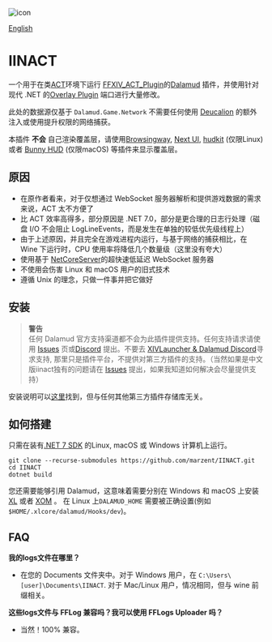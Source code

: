 ![icon](https://github.com/marzent/IINACT/blob/main/images/icon.ico?raw=true)

[English](https://github.com/whitedustmoon1175/IINACT/blob/master/README-EN.md)

# IINACT

一个用于在类[ACT](https://advancedcombattracker.com/)环境下运行 [FFXIV_ACT_Plugin](https://github.com/ravahn/FFXIV_ACT_Plugin)的[Dalamud](https://github.com/goatcorp/Dalamud) 插件，并使用针对现代 .NET 的[Overlay Plugin](https://github.com/OverlayPlugin/OverlayPlugin) 端口进行大量修改。

此处的数据源仅基于 `Dalamud.Game.Network` 不需要任何使用 [Deucalion](https://github.com/ff14wed/deucalion) 的额外注入或使用提升权限的网络捕获。

本插件 **不会** 自己渲染覆盖层，请使用[Browsingway](https://github.com/Styr1x/Browsingway), [Next UI](https://github.com/kaminaris/Next-UI), [hudkit](https://github.com/valarnin/hudkit) (仅限Linux) 或者 [Bunny HUD](https://github.com/marzent/Bunny-HUD) (仅限macOS) 等插件来显示覆盖层。


## 原因

- 在原作者看来，对于仅想通过 WebSocket 服务器解析和提供游戏数据的需求来说，ACT 太不方便了
- 比 ACT 效率高得多，部分原因是 .NET 7.0，部分是更合理的日志行处理（磁盘 I/O 不会阻止 LogLineEvents，而是发生在单独的较低优先级线程上）
- 由于上述原因，并且完全在游戏进程内运行，与基于网络的捕获相比，在 Wine 下运行时，CPU 使用率将降低几个数量级（这里没有夸大）
- 使用基于 [NetCoreServer](https://github.com/chronoxor/NetCoreServer)的超快速低延迟 WebSocket 服务器
- 不使用会伤害 Linux 和 macOS 用户的旧式技术
- 遵循 Unix 的理念，只做一件事并把它做好  

## 安装

> **警告**  
> 任何 Dalamud 官方支持渠道都不会为此插件提供支持。任何支持请求请使用 [Issues](https://github.com/marzent/IINACT/issues) 页或[Discord](https://discord.gg/pcexJC8YPG) 提出。不要去 [XIVLauncher & Dalamud Discord](https://discord.gg/holdshift)寻求支持, 那里只是插件平台，不提供对第三方插件的支持。（当然如果是中文版iinact独有的问题请在 [Issues](https://github.com/whitedustmoon1175/IINACT/issues) 提出，如果我知道如何解决会尽量提供支持）

安装说明可以[这里](https://www.iinact.com/installation/)找到，但与任何其他第三方插件存储库无关。

## 如何搭建

只需在装有[.NET 7 SDK](https://dotnet.microsoft.com/en-us/download/dotnet/7.0)
的Linux, macOS 或 Windows 计算机上运行。
```
git clone --recurse-submodules https://github.com/marzent/IINACT.git
cd IINACT
dotnet build
``` 

您还需要能够引用 Dalamud，这意味着需要分别在 Windows 和 macOS 上安装 [XL](https://github.com/goatcorp/FFXIVQuickLauncher) 或者 [XOM](https://github.com/marzent/XIV-on-Mac) 。 在 Linux 上`DALAMUD_HOME` 需要被正确设置(例如`$HOME/.xlcore/dalamud/Hooks/dev`)。

## FAQ

**我的logs文件在哪里？**

- 在您的 Documents 文件夹中。对于 Windows 用户，在 `C:\Users\[user]\Documents\IINACT`. 对于 Mac/Linux 用户，情况相同，但与 wine 前缀相关。

**这些logs文件与 FFLog 兼容吗？我可以使用 FFLogs Uploader 吗？**

- 当然！100% 兼容。
